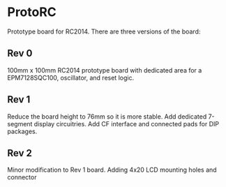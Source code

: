 # ProtoRC
Prototype board for RC2014.  There are three versions of the board:
## Rev 0
100mm x 100mm RC2014 prototype board with dedicated area for a EPM7128SQC100, oscillator, and reset logic.
## Rev 1
Reduce the board height to 76mm so it is more stable.  Add dedicated 7-segment display circuitries.  Add CF interface and connected pads for DIP packages.
## Rev 2
Minor modification to Rev 1 board.  Adding 4x20 LCD mounting holes and connector
